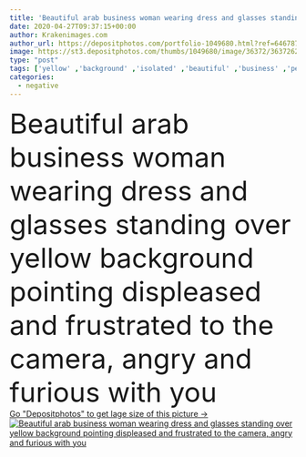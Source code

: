 ```yaml
---
title: 'Beautiful arab business woman wearing dress and glasses standing over yellow background pointing displeased and frustrated to the camera, angry and furious with you'
date: 2020-04-27T09:37:15+00:00
author: Krakenimages.com
author_url: https://depositphotos.com/portfolio-1049680.html?ref=64678756
image: https://st3.depositphotos.com/thumbs/1049680/image/36372/363726264/api_thumb_450.jpg?forcejpeg=true
type: "post"
tags: ['yellow' ,'background' ,'isolated' ,'beautiful' ,'business' ,'person' ,'female' ,'young' ,'portrait' ,'up' ,'face' ,'fashion' ,'cool' ,'expression' ,'woman' ,'finger' ,'emotional' ,'pointing' ,'curly' ,'looking' ,'camera' ,'negative' ,'angry' ,'bad' ,'mad' ,'dress' ,'attractive' ,'you' ,'glasses' ,'casual' ,'serious' ,'shouting' ,'screaming' ,'standing' ,'upset' ,'anger' ,'Furious' ,'displeased' ,'gesture' ,'showing' ,'arms' ,'arab' ,'rage' ,'boss' ,'unhappy' ,'frustrated' ,'yelling' ,'blame' ,'accuse' ]
categories: 
  - negative
---
```

<div aling="center">
            <font size="60"> Beautiful arab business woman wearing dress and glasses standing over yellow background pointing displeased and frustrated to the camera, angry and furious with you</font>   
</div>
<div>
    <a href='https://st3.depositphotos.com/thumbs/1049680/image/36372/363726264/api_thumb_450.jpg?forcejpeg=true?ref=64678756' target=_blank > Go "Depositphotos" to get lage size of this picture ->
        <img href='https://st3.depositphotos.com/thumbs/1049680/image/36372/363726264/api_thumb_450.jpg?forcejpeg=true?ref=64678756' src='https://st3.depositphotos.com/1049680/36372/i/950/depositphotos_363726264-stock-photo-beautiful-arab-business-woman-wearing.jpg?forcejpeg=true' alt='Beautiful arab business woman wearing dress and glasses standing over yellow background pointing displeased and frustrated to the camera, angry and furious with you' >
    </a>
</div>
